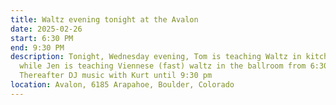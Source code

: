 ```yaml
---
title: Waltz evening tonight at the Avalon
date: 2025-02-26
start: 6:30 PM
end: 9:30 PM
description: Tonight, Wednesday evening, Tom is teaching Waltz in kitchen studio
  while Jen is teaching Viennese (fast) waltz in the ballroom from 6:30-7:30.
  Thereafter DJ music with Kurt until 9:30 pm
location: Avalon, 6185 Arapahoe, Boulder, Colorado
---
```

